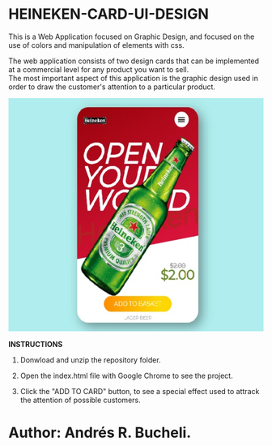 # HEINEKEN-CARD-UI-DESIGN


This is a Web Application focused on Graphic Design, and focused on the use of colors and manipulation of elements with css.

The web application consists of two design cards that can be implemented at a commercial level for any product you want to sell.  
The most important aspect of this application is the graphic design used in order to draw the customer's attention to a particular product.

![HEINEKEN](https://raw.githubusercontent.com/ARBUCHELI/HEINEKEN-CARD-UI-DESIGN/master/heineken.jpg)

<strong>INSTRUCTIONS</strong>

1. Donwload and unzip the repository folder.

2. Open the index.html file with Google Chrome to see the project.

3. Click the "ADD TO CARD" button, to see a special effect used to attrack the attention of possible customers.


# Author: Andrés R. Bucheli.
